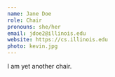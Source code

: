 ```yaml
---
name: Jane Doe
role: Chair
pronouns: she/her
email: jdoe2@illinois.edu
website: https://cs.illinois.edu
photo: kevin.jpg
---
```


I am yet another chair.
